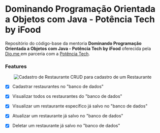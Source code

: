 <h1>Dominando Programação Orientada a Objetos com Java - Potência Tech by iFood
</h1>
<p>Repositório do código-base da mentoria <strong>Dominando Programação Orientada a Objetos com Java - Potência Tech by iFood</strong> oferecida pela <a href="https://web.dio.me/home"> Dio.me </a> em parceria com a <a href="https://potenciatech.com.br/">Potência Tech</a>.</p>


<h3>Features</h3>
<p align="center">
<img src="https://i.imgur.com/maiic26.png" alt="Cadastro de Restaurante">
CRUD para cadastro de um Restaurante
</p>

- [x] Cadastrar restaurantes no "banco de dados"<br>
- [x] Visualizar todos os restaurantes do "banco de dados"<br>
- [x] Visualizar um restaurante específico já salvo no "banco de dados"<br>
- [x] Atualizar um restaurante já salvo no "banco de dados"<br>
- [x] Deletar um restaurante já salvo no "banco de dados"<br>

